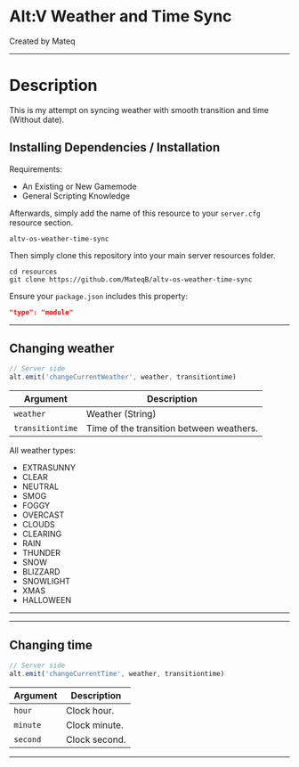 # Alt:V Weather and Time Sync

Created by Mateq

---

# Description

This is my attempt on syncing weather with smooth transition and time (Without date). 

## Installing Dependencies / Installation

Requirements:
-   An Existing or New Gamemode
-   General Scripting Knowledge

Afterwards, simply add the name of this resource to your `server.cfg` resource section.

`altv-os-weather-time-sync`

Then simply clone this repository into your main server resources folder.

```
cd resources
git clone https://github.com/MateqB/altv-os-weather-time-sync
```

Ensure your `package.json` includes this property:

```json
"type": "module"
```
---

## Changing weather

```javascript
// Server side
alt.emit('changeCurrentWeather', weather, transitiontime) 
```

| Argument                            | Description                                                                |
| ----------------------------------- | -------------------------------------------------------------------------- |
| `weather`                           | Weather (String)                                                           |
| `transitiontime`                    | Time of the transition between weathers.                                   |

All weather types:
  -  EXTRASUNNY
  -  CLEAR 
  -  NEUTRAL 
  -  SMOG 
  -  FOGGY
  -  OVERCAST
  -  CLOUDS
  -  CLEARING
  -  RAIN
  -  THUNDER
  -  SNOW 
  -  BLIZZARD 
  -  SNOWLIGHT
  -  XMAS
  -  HALLOWEEN

---

---

## Changing time

```javascript
// Server side
alt.emit('changeCurrentTime', weather, transitiontime) 
```

| Argument                            | Description                                                                |
| ----------------------------------- | -------------------------------------------------------------------------- |
| `hour`                              | Clock hour.                                                                |
| `minute`                            | Clock minute.                                                              |
| `second`                            | Clock second.                                                              |

---

